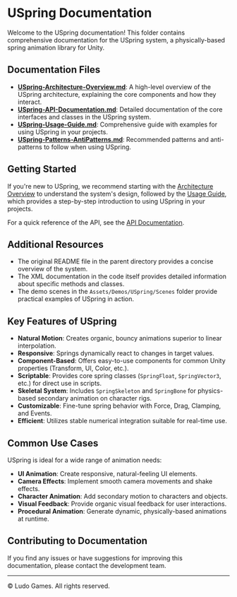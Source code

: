 # USpring Documentation

Welcome to the USpring documentation! This folder contains comprehensive documentation for the USpring system, a physically-based spring animation library for Unity.

## Documentation Files

- [**USpring-Architecture-Overview.md**](USpring-Architecture-Overview.md): A high-level overview of the USpring architecture, explaining the core components and how they interact.
- [**USpring-API-Documentation.md**](USpring-API-Documentation.md): Detailed documentation of the core interfaces and classes in the USpring system.
- [**USpring-Usage-Guide.md**](USpring-Usage-Guide.md): Comprehensive guide with examples for using USpring in your projects.
- [**USpring-Patterns-AntiPatterns.md**](USpring-Patterns-AntiPatterns.md): Recommended patterns and anti-patterns to follow when using USpring.

## Getting Started

If you're new to USpring, we recommend starting with the [Architecture Overview](USpring-Architecture-Overview.md) to understand the system's design, followed by the [Usage Guide](USpring-Usage-Guide.md), which provides a step-by-step introduction to using USpring in your projects.

For a quick reference of the API, see the [API Documentation](USpring-API-Documentation.md).

## Additional Resources

- The original README file in the parent directory provides a concise overview of the system.
- The XML documentation in the code itself provides detailed information about specific methods and classes.
- The demo scenes in the `Assets/Demos/USpring/Scenes` folder provide practical examples of USpring in action.

## Key Features of USpring

- **Natural Motion**: Creates organic, bouncy animations superior to linear interpolation.
- **Responsive**: Springs dynamically react to changes in target values.
- **Component-Based**: Offers easy-to-use components for common Unity properties (Transform, UI, Color, etc.).
- **Scriptable**: Provides core spring classes (`SpringFloat`, `SpringVector3`, etc.) for direct use in scripts.
- **Skeletal System**: Includes `SpringSkeleton` and `SpringBone` for physics-based secondary animation on character rigs.
- **Customizable**: Fine-tune spring behavior with Force, Drag, Clamping, and Events.
- **Efficient**: Utilizes stable numerical integration suitable for real-time use.

## Common Use Cases

USpring is ideal for a wide range of animation needs:

- **UI Animation**: Create responsive, natural-feeling UI elements.
- **Camera Effects**: Implement smooth camera movements and shake effects.
- **Character Animation**: Add secondary motion to characters and objects.
- **Visual Feedback**: Provide organic visual feedback for user interactions.
- **Procedural Animation**: Generate dynamic, physically-based animations at runtime.

## Contributing to Documentation

If you find any issues or have suggestions for improving this documentation, please contact the development team.

---

© Ludo Games. All rights reserved.

